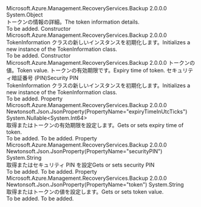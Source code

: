 <Type Name="TokenInformation" FullName="Microsoft.Azure.Management.RecoveryServices.Backup.Models.TokenInformation">
  <TypeSignature Language="C#" Value="public class TokenInformation" />
  <TypeSignature Language="ILAsm" Value=".class public auto ansi beforefieldinit TokenInformation extends System.Object" />
  <TypeSignature Language="DocId" Value="T:Microsoft.Azure.Management.RecoveryServices.Backup.Models.TokenInformation" />
  <TypeSignature Language="VB.NET" Value="Public Class TokenInformation" />
  <TypeSignature Language="F#" Value="type TokenInformation = class" />
  <AssemblyInfo>
    <AssemblyName>Microsoft.Azure.Management.RecoveryServices.Backup</AssemblyName>
    <AssemblyVersion>2.0.0.0</AssemblyVersion>
  </AssemblyInfo>
  <Base>
    <BaseTypeName>System.Object</BaseTypeName>
  </Base>
  <Interfaces />
  <Docs>
    <summary>
            <span data-ttu-id="db5bf-101">トークンの情報の詳細。</span><span class="sxs-lookup"><span data-stu-id="db5bf-101">The token information details.</span></span>
            </summary>
    <remarks>To be added.</remarks>
  </Docs>
  <Members>
    <Member MemberName=".ctor">
      <MemberSignature Language="C#" Value="public TokenInformation ();" />
      <MemberSignature Language="ILAsm" Value=".method public hidebysig specialname rtspecialname instance void .ctor() cil managed" />
      <MemberSignature Language="DocId" Value="M:Microsoft.Azure.Management.RecoveryServices.Backup.Models.TokenInformation.#ctor" />
      <MemberSignature Language="VB.NET" Value="Public Sub New ()" />
      <MemberType>Constructor</MemberType>
      <AssemblyInfo>
        <AssemblyName>Microsoft.Azure.Management.RecoveryServices.Backup</AssemblyName>
        <AssemblyVersion>2.0.0.0</AssemblyVersion>
      </AssemblyInfo>
      <Parameters />
      <Docs>
        <summary>
            <span data-ttu-id="db5bf-102">TokenInformation クラスの新しいインスタンスを初期化します。</span><span class="sxs-lookup"><span data-stu-id="db5bf-102">Initializes a new instance of the TokenInformation class.</span></span>
            </summary>
        <remarks>To be added.</remarks>
      </Docs>
    </Member>
    <Member MemberName=".ctor">
      <MemberSignature Language="C#" Value="public TokenInformation (string token = null, Nullable&lt;long&gt; expiryTimeInUtcTicks = null, string securityPIN = null);" />
      <MemberSignature Language="ILAsm" Value=".method public hidebysig specialname rtspecialname instance void .ctor(string token, valuetype System.Nullable`1&lt;int64&gt; expiryTimeInUtcTicks, string securityPIN) cil managed" />
      <MemberSignature Language="DocId" Value="M:Microsoft.Azure.Management.RecoveryServices.Backup.Models.TokenInformation.#ctor(System.String,System.Nullable{System.Int64},System.String)" />
      <MemberSignature Language="VB.NET" Value="Public Sub New (Optional token As String = null, Optional expiryTimeInUtcTicks As Nullable(Of Long) = null, Optional securityPIN As String = null)" />
      <MemberSignature Language="F#" Value="new Microsoft.Azure.Management.RecoveryServices.Backup.Models.TokenInformation : string * Nullable&lt;int64&gt; * string -&gt; Microsoft.Azure.Management.RecoveryServices.Backup.Models.TokenInformation" Usage="new Microsoft.Azure.Management.RecoveryServices.Backup.Models.TokenInformation (token, expiryTimeInUtcTicks, securityPIN)" />
      <MemberType>Constructor</MemberType>
      <AssemblyInfo>
        <AssemblyName>Microsoft.Azure.Management.RecoveryServices.Backup</AssemblyName>
        <AssemblyVersion>2.0.0.0</AssemblyVersion>
      </AssemblyInfo>
      <Parameters>
        <Parameter Name="token" Type="System.String" />
        <Parameter Name="expiryTimeInUtcTicks" Type="System.Nullable&lt;System.Int64&gt;" />
        <Parameter Name="securityPIN" Type="System.String" />
      </Parameters>
      <Docs>
        <param name="token"><span data-ttu-id="db5bf-103">トークンの値。</span><span class="sxs-lookup"><span data-stu-id="db5bf-103">Token value.</span></span></param>
        <param name="expiryTimeInUtcTicks"><span data-ttu-id="db5bf-104">トークンの有効期限です。</span><span class="sxs-lookup"><span data-stu-id="db5bf-104">Expiry time of token.</span></span></param>
        <param name="securityPIN"><span data-ttu-id="db5bf-105">セキュリティ暗証番号 (PIN)</span><span class="sxs-lookup"><span data-stu-id="db5bf-105">Security PIN</span></span></param>
        <summary>
            <span data-ttu-id="db5bf-106">TokenInformation クラスの新しいインスタンスを初期化します。</span><span class="sxs-lookup"><span data-stu-id="db5bf-106">Initializes a new instance of the TokenInformation class.</span></span>
            </summary>
        <remarks>To be added.</remarks>
      </Docs>
    </Member>
    <Member MemberName="ExpiryTimeInUtcTicks">
      <MemberSignature Language="C#" Value="public Nullable&lt;long&gt; ExpiryTimeInUtcTicks { get; set; }" />
      <MemberSignature Language="ILAsm" Value=".property instance valuetype System.Nullable`1&lt;int64&gt; ExpiryTimeInUtcTicks" />
      <MemberSignature Language="DocId" Value="P:Microsoft.Azure.Management.RecoveryServices.Backup.Models.TokenInformation.ExpiryTimeInUtcTicks" />
      <MemberSignature Language="VB.NET" Value="Public Property ExpiryTimeInUtcTicks As Nullable(Of Long)" />
      <MemberSignature Language="F#" Value="member this.ExpiryTimeInUtcTicks : Nullable&lt;int64&gt; with get, set" Usage="Microsoft.Azure.Management.RecoveryServices.Backup.Models.TokenInformation.ExpiryTimeInUtcTicks" />
      <MemberType>Property</MemberType>
      <AssemblyInfo>
        <AssemblyName>Microsoft.Azure.Management.RecoveryServices.Backup</AssemblyName>
        <AssemblyVersion>2.0.0.0</AssemblyVersion>
      </AssemblyInfo>
      <Attributes>
        <Attribute>
          <AttributeName>Newtonsoft.Json.JsonProperty(PropertyName="expiryTimeInUtcTicks")</AttributeName>
        </Attribute>
      </Attributes>
      <ReturnValue>
        <ReturnType>System.Nullable&lt;System.Int64&gt;</ReturnType>
      </ReturnValue>
      <Docs>
        <summary>
            <span data-ttu-id="db5bf-107">取得またはトークンの有効期限を設定します。</span><span class="sxs-lookup"><span data-stu-id="db5bf-107">Gets or sets expiry time of token.</span></span>
            </summary>
        <value>To be added.</value>
        <remarks>To be added.</remarks>
      </Docs>
    </Member>
    <Member MemberName="SecurityPIN">
      <MemberSignature Language="C#" Value="public string SecurityPIN { get; set; }" />
      <MemberSignature Language="ILAsm" Value=".property instance string SecurityPIN" />
      <MemberSignature Language="DocId" Value="P:Microsoft.Azure.Management.RecoveryServices.Backup.Models.TokenInformation.SecurityPIN" />
      <MemberSignature Language="VB.NET" Value="Public Property SecurityPIN As String" />
      <MemberSignature Language="F#" Value="member this.SecurityPIN : string with get, set" Usage="Microsoft.Azure.Management.RecoveryServices.Backup.Models.TokenInformation.SecurityPIN" />
      <MemberType>Property</MemberType>
      <AssemblyInfo>
        <AssemblyName>Microsoft.Azure.Management.RecoveryServices.Backup</AssemblyName>
        <AssemblyVersion>2.0.0.0</AssemblyVersion>
      </AssemblyInfo>
      <Attributes>
        <Attribute>
          <AttributeName>Newtonsoft.Json.JsonProperty(PropertyName="securityPIN")</AttributeName>
        </Attribute>
      </Attributes>
      <ReturnValue>
        <ReturnType>System.String</ReturnType>
      </ReturnValue>
      <Docs>
        <summary>
            <span data-ttu-id="db5bf-108">取得またはセキュリティ PIN を設定</span><span class="sxs-lookup"><span data-stu-id="db5bf-108">Gets or sets security PIN</span></span>
            </summary>
        <value>To be added.</value>
        <remarks>To be added.</remarks>
      </Docs>
    </Member>
    <Member MemberName="Token">
      <MemberSignature Language="C#" Value="public string Token { get; set; }" />
      <MemberSignature Language="ILAsm" Value=".property instance string Token" />
      <MemberSignature Language="DocId" Value="P:Microsoft.Azure.Management.RecoveryServices.Backup.Models.TokenInformation.Token" />
      <MemberSignature Language="VB.NET" Value="Public Property Token As String" />
      <MemberSignature Language="F#" Value="member this.Token : string with get, set" Usage="Microsoft.Azure.Management.RecoveryServices.Backup.Models.TokenInformation.Token" />
      <MemberType>Property</MemberType>
      <AssemblyInfo>
        <AssemblyName>Microsoft.Azure.Management.RecoveryServices.Backup</AssemblyName>
        <AssemblyVersion>2.0.0.0</AssemblyVersion>
      </AssemblyInfo>
      <Attributes>
        <Attribute>
          <AttributeName>Newtonsoft.Json.JsonProperty(PropertyName="token")</AttributeName>
        </Attribute>
      </Attributes>
      <ReturnValue>
        <ReturnType>System.String</ReturnType>
      </ReturnValue>
      <Docs>
        <summary>
            <span data-ttu-id="db5bf-109">取得またはトークンの値を設定します。</span><span class="sxs-lookup"><span data-stu-id="db5bf-109">Gets or sets token value.</span></span>
            </summary>
        <value>To be added.</value>
        <remarks>To be added.</remarks>
      </Docs>
    </Member>
  </Members>
</Type>